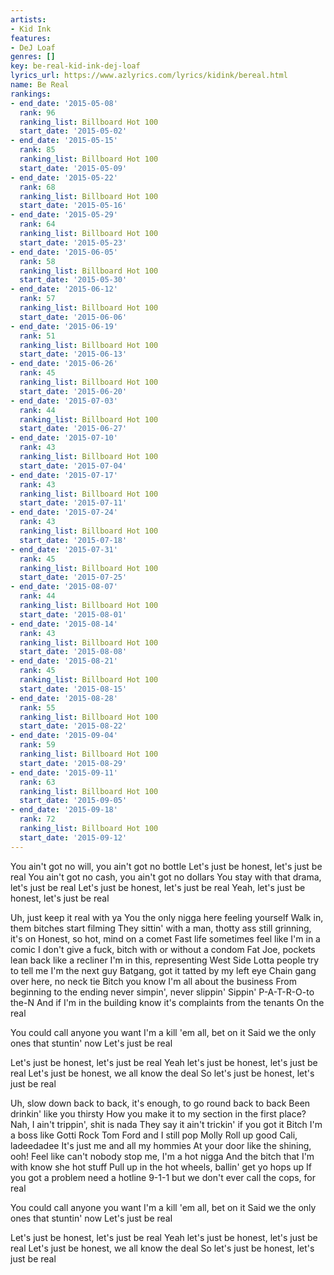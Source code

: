 ```yaml
---
artists:
- Kid Ink
features:
- DeJ Loaf
genres: []
key: be-real-kid-ink-dej-loaf
lyrics_url: https://www.azlyrics.com/lyrics/kidink/bereal.html
name: Be Real
rankings:
- end_date: '2015-05-08'
  rank: 96
  ranking_list: Billboard Hot 100
  start_date: '2015-05-02'
- end_date: '2015-05-15'
  rank: 85
  ranking_list: Billboard Hot 100
  start_date: '2015-05-09'
- end_date: '2015-05-22'
  rank: 68
  ranking_list: Billboard Hot 100
  start_date: '2015-05-16'
- end_date: '2015-05-29'
  rank: 64
  ranking_list: Billboard Hot 100
  start_date: '2015-05-23'
- end_date: '2015-06-05'
  rank: 58
  ranking_list: Billboard Hot 100
  start_date: '2015-05-30'
- end_date: '2015-06-12'
  rank: 57
  ranking_list: Billboard Hot 100
  start_date: '2015-06-06'
- end_date: '2015-06-19'
  rank: 51
  ranking_list: Billboard Hot 100
  start_date: '2015-06-13'
- end_date: '2015-06-26'
  rank: 45
  ranking_list: Billboard Hot 100
  start_date: '2015-06-20'
- end_date: '2015-07-03'
  rank: 44
  ranking_list: Billboard Hot 100
  start_date: '2015-06-27'
- end_date: '2015-07-10'
  rank: 43
  ranking_list: Billboard Hot 100
  start_date: '2015-07-04'
- end_date: '2015-07-17'
  rank: 43
  ranking_list: Billboard Hot 100
  start_date: '2015-07-11'
- end_date: '2015-07-24'
  rank: 43
  ranking_list: Billboard Hot 100
  start_date: '2015-07-18'
- end_date: '2015-07-31'
  rank: 45
  ranking_list: Billboard Hot 100
  start_date: '2015-07-25'
- end_date: '2015-08-07'
  rank: 44
  ranking_list: Billboard Hot 100
  start_date: '2015-08-01'
- end_date: '2015-08-14'
  rank: 43
  ranking_list: Billboard Hot 100
  start_date: '2015-08-08'
- end_date: '2015-08-21'
  rank: 45
  ranking_list: Billboard Hot 100
  start_date: '2015-08-15'
- end_date: '2015-08-28'
  rank: 55
  ranking_list: Billboard Hot 100
  start_date: '2015-08-22'
- end_date: '2015-09-04'
  rank: 59
  ranking_list: Billboard Hot 100
  start_date: '2015-08-29'
- end_date: '2015-09-11'
  rank: 63
  ranking_list: Billboard Hot 100
  start_date: '2015-09-05'
- end_date: '2015-09-18'
  rank: 72
  ranking_list: Billboard Hot 100
  start_date: '2015-09-12'
---
```



You ain't got no will, you ain't got no bottle
Let's just be honest, let's just be real
You ain't got no cash, you ain't got no dollars
You stay with that drama, let's just be real
Let's just be honest, let's just be real
Yeah, let's just be honest, let's just be real


Uh, just keep it real with ya
You the only nigga here feeling yourself
Walk in, them bitches start filming
They sittin' with a man, thotty ass still grinning, it's on
Honest, so hot, mind on a comet
Fast life sometimes feel like I'm in a comic
I don't give a fuck, bitch with or without a condom
Fat Joe, pockets lean back like a recliner
I'm in this, representing West Side
Lotta people try to tell me I'm the next guy
Batgang, got it tatted by my left eye
Chain gang over here, no neck tie
Bitch you know I'm all about the business
From beginning to the ending never simpin', never slippin'
Sippin' P-A-T-R-O-to the-N
And if I'm in the building know it's complaints from the tenants
On the real


You could call anyone you want
I'm a kill 'em all, bet on it
Said we the only ones that stuntin' now
Let's just be real


Let's just be honest, let's just be real
Yeah let's just be honest, let's just be real
Let's just be honest, we all know the deal
So let's just be honest, let's just be real


Uh, slow down back to back, it's enough, to go round back to back
Been drinkin' like you thirsty
How you make it to my section in the first place?
Nah, I ain't trippin', shit is nada
They say it ain't trickin' if you got it
Bitch I'm a boss like Gotti
Rock Tom Ford and I still pop Molly
Roll up good Cali, ladeedadee
It's just me and all my hommies
At your door like the shining, ooh!
Feel like can't nobody stop me, I'm a hot nigga
And the bitch that I'm with know she hot stuff
Pull up in the hot wheels, ballin' get yo hops up
If you got a problem need a hotline
9-1-1 but we don't ever call the cops, for real


You could call anyone you want
I'm a kill 'em all, bet on it
Said we the only ones that stuntin' now
Let's just be real


Let's just be honest, let's just be real
Yeah let's just be honest, let's just be real
Let's just be honest, we all know the deal
So let's just be honest, let's just be real



